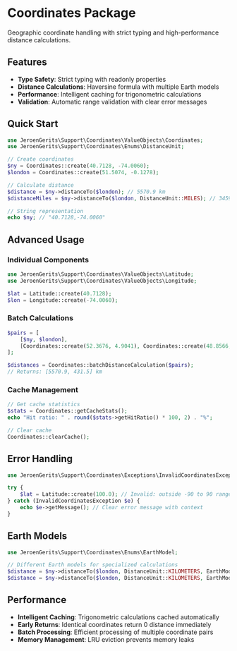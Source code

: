 # Coordinates Package

Geographic coordinate handling with strict typing and high-performance distance calculations.

## Features

- **Type Safety**: Strict typing with readonly properties
- **Distance Calculations**: Haversine formula with multiple Earth models
- **Performance**: Intelligent caching for trigonometric calculations
- **Validation**: Automatic range validation with clear error messages

## Quick Start

```php
use JeroenGerits\Support\Coordinates\ValueObjects\Coordinates;
use JeroenGerits\Support\Coordinates\Enums\DistanceUnit;

// Create coordinates
$ny = Coordinates::create(40.7128, -74.0060);
$london = Coordinates::create(51.5074, -0.1278);

// Calculate distance
$distance = $ny->distanceTo($london); // 5570.9 km
$distanceMiles = $ny->distanceTo($london, DistanceUnit::MILES); // 3459.0 mi

// String representation
echo $ny; // "40.7128,-74.0060"
```

## Advanced Usage

### Individual Components

```php
use JeroenGerits\Support\Coordinates\ValueObjects\Latitude;
use JeroenGerits\Support\Coordinates\ValueObjects\Longitude;

$lat = Latitude::create(40.7128);
$lon = Longitude::create(-74.0060);
```

### Batch Calculations

```php
$pairs = [
    [$ny, $london],
    [Coordinates::create(52.3676, 4.9041), Coordinates::create(48.8566, 2.3522)]
];

$distances = Coordinates::batchDistanceCalculation($pairs);
// Returns: [5570.9, 431.5] km
```

### Cache Management

```php
// Get cache statistics
$stats = Coordinates::getCacheStats();
echo "Hit ratio: " . round($stats->getHitRatio() * 100, 2) . "%";

// Clear cache
Coordinates::clearCache();
```

## Error Handling

```php
use JeroenGerits\Support\Coordinates\Exceptions\InvalidCoordinatesException;

try {
    $lat = Latitude::create(100.0); // Invalid: outside -90 to 90 range
} catch (InvalidCoordinatesException $e) {
    echo $e->getMessage(); // Clear error message with context
}
```

## Earth Models

```php
use JeroenGerits\Support\Coordinates\Enums\EarthModel;

// Different Earth models for specialized calculations
$distance = $ny->distanceTo($london, DistanceUnit::KILOMETERS, EarthModel::WGS84);
$distance = $ny->distanceTo($london, DistanceUnit::KILOMETERS, EarthModel::SPHERICAL);
```

## Performance

- **Intelligent Caching**: Trigonometric calculations cached automatically
- **Early Returns**: Identical coordinates return 0 distance immediately
- **Batch Processing**: Efficient processing of multiple coordinate pairs
- **Memory Management**: LRU eviction prevents memory leaks
